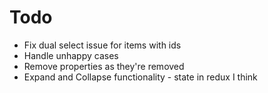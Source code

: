 # Todo

- Fix dual select issue for items with ids
- Handle unhappy cases
- Remove properties as they're removed
- Expand and Collapse functionality - state in redux I think
